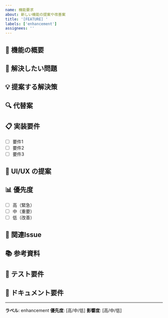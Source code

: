 ```yaml
---
name: 機能要求
about: 新しい機能の提案や改善案
title: '[FEATURE] '
labels: ['enhancement']
assignees: ''
---
```


## 🚀 機能の概要
<!-- 提案する機能を簡潔に説明してください -->

## 🎯 解決したい問題
<!-- この機能で解決したい問題や課題を記載してください -->

## 💡 提案する解決策
<!-- 具体的な解決策や実装案を記載してください -->

## 🔍 代替案
<!-- 他に考えられる解決策があれば記載してください -->

## 📋 実装要件
<!-- 実装に必要な要件を箇条書きで記載してください -->
- [ ] 要件1
- [ ] 要件2
- [ ] 要件3

## 🎨 UI/UX の提案
<!-- UI/UXに関する提案があれば記載してください -->

## 📊 優先度
<!-- この機能の優先度を選択してください -->
- [ ] 高（緊急）
- [ ] 中（重要）
- [ ] 低（改善）

## 🔗 関連Issue
<!-- 関連するIssueがあれば記載してください -->

## 📚 参考資料
<!-- 参考にした資料やドキュメントを記載してください -->

## 🧪 テスト要件
<!-- テストに関する要件を記載してください -->

## 📝 ドキュメント要件
<!-- ドキュメントに関する要件を記載してください -->

---

**ラベル**: enhancement
**優先度**: [高/中/低]
**影響度**: [高/中/低] 